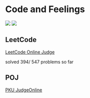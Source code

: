 # Code and Feelings
![](https://img.shields.io/badge/language-C++-orange.svg) ![](https://img.shields.io/badge/language-python-orange.svg)

## LeetCode  
[LeetCode Online Judge](https://leetcode.com)


solved 394/ 547 problems so far

## POJ
[PKU JudgeOnline](http://poj.org/problemlist)
